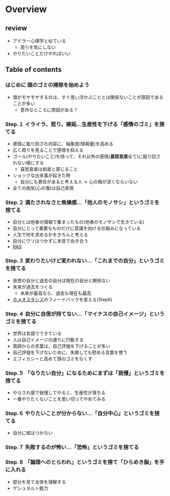 # Overview
## review
- アドラー心理学と似ている
    - 周りを気にしない
- やりたいことだけやればいい

## Table of contents
### はじめに 頭のゴミの掃除を始めよう
- 頭がモヤモヤするのは、すぐ思い浮かぶこととは関係ないことが原因であることが多い
    - 意外なところに原因がある？

### Step.１ イライラ、怒り、嫉妬…生産性を下げる「感情のゴミ」を捨てる
- 感情に振り回され内容に、抽象度(情報量)を高める
- 広く周りを見ることで感情を抑える
- ゴール(やりたいこと)を持って、それ以外の感情(**喜怒哀楽**全て)に振り回されない様にする
    - 喜怒哀楽は娯楽と感じること
- ショックな出来事が起きた時
    - 自分にも責任があると考える人 -> 心の傷が深くならいない
- 全ての病気(心の傷)は自己表現

### Step.２ 満たされなさと焦燥感…「他人のモノサシ」というゴミを捨てる
- 自分とは他者の情報で集まったもの(他者のモノサシで生きている)
- 自分にとって重要なものだけに意識を向ける仕組みになっている
- 人生で何を求めるかをきちんと考える
- 自分にウソはつかずに本音で向き合う
- [RAS](https://www.nlp.co.jp/about-nlp0012.php)

### Step.３ 変わりたいけど変われない…「これまでの自分」というゴミを捨てる
- 仮想の自分と過去の自分は現在の自分と関係ない
- 未来が過去をつくる
    - 未来が最高なら、過去も現在も最高
- [ホメオスタシス](https://studyhacker.net/what-is-homeostasis)のフィードバックを変える(Step6)

### Step.４ 自分に自信が持てない…「マイナスの自己イメージ」というゴミを捨てる
- 世界は言語でできている
- 人は自己イメージの通りに行動する
- 周囲からの言葉は、自己評価を下げることが多い
- 自己評価を下げないために、失敗しても慰める言葉を使う
- エフィカシーと高めて頭のゴミをなくす

### Step.５ 「なりたい自分」になるためにまずは「我慢」というゴミを捨てる
- やらされ感で我慢してやると、生産性が落ちる
- 一番やりたくないことを思い切ってやめてみる

### Step.６ やりたいことが分からない…「自分中心」というゴミを捨てる
- 自分に嘘はつかない
### Step.７ 失敗するのが怖い…「恐怖」というゴミを捨てる
### Step.８ 「論理へのとらわれ」というゴミを捨て「ひらめき脳」を手に入れる
- 部分を見て全体を理解する
- ゲシュタルト能力
